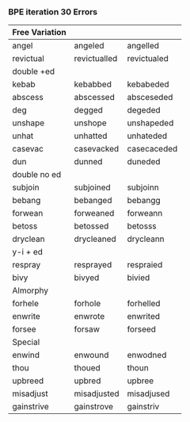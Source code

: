 ### BPE iteration 30 Errors
| Free Variation |              |             |
|----------------|--------------|-------------|
| angel          | angeled      | angelled    |
| revictual      | revictualled | revictualed |
| double +ed     |              |             |
| kebab          | kebabbed     | kebabeded   |
| abscess        | abscessed    | absceseded  |
| deg            | degged       | degeded     |
| unshape        | unshope      | unshapeded  |
| unhat          | unhatted     | unhateded   |
| casevac        | casevacked   | casecaceded |
| dun            | dunned       | duneded     |
| double no ed   |              |             |
| subjoin        | subjoined    | subjoinn    |
| bebang         | bebanged     | bebangg     |
| forwean        | forweaned    | forweann    |
| betoss         | betossed     | betosss     |
| dryclean       | drycleaned   | drycleann   |
| y-i + ed       |              |             |
| respray        | resprayed    | respraied   |
| bivy           | bivyed       | bivied      |
| Almorphy       |              |             |
| forhele        | forhole      | forhelled   |
| enwrite        | enwrote      | enwrited    |
| forsee         | forsaw       | forseed     |
| Special        |              |             |
| enwind         | enwound      | enwodned    |
| thou           | thoued       | thoun       |
| upbreed        | upbred       | upbree      |
| misadjust      | misadjusted  | misadjused  |
| gainstrive     | gainstrove   | gainstriv   |

